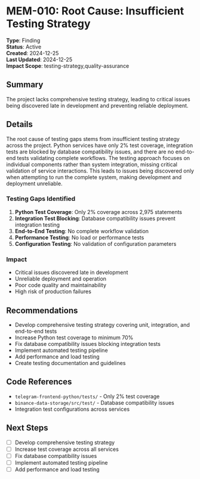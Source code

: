 # MEM-010: Root Cause: Insufficient Testing Strategy

**Type**: Finding  
**Status**: Active  
**Created**: 2024-12-25  
**Last Updated**: 2024-12-25  
**Impact Scope**: testing-strategy,quality-assurance  

## Summary

The project lacks comprehensive testing strategy, leading to critical issues being discovered late in development and preventing reliable deployment.

## Details

The root cause of testing gaps stems from insufficient testing strategy across the project. Python services have only 2% test coverage, integration tests are blocked by database compatibility issues, and there are no end-to-end tests validating complete workflows. The testing approach focuses on individual components rather than system integration, missing critical validation of service interactions. This leads to issues being discovered only when attempting to run the complete system, making development and deployment unreliable.

### Testing Gaps Identified
1. **Python Test Coverage**: Only 2% coverage across 2,975 statements
2. **Integration Test Blocking**: Database compatibility issues prevent integration testing
3. **End-to-End Testing**: No complete workflow validation
4. **Performance Testing**: No load or performance tests
5. **Configuration Testing**: No validation of configuration parameters

### Impact
- Critical issues discovered late in development
- Unreliable deployment and operation
- Poor code quality and maintainability
- High risk of production failures

## Recommendations

- Develop comprehensive testing strategy covering unit, integration, and end-to-end tests
- Increase Python test coverage to minimum 70%
- Fix database compatibility issues blocking integration tests
- Implement automated testing pipeline
- Add performance and load testing
- Create testing documentation and guidelines

## Code References

- `telegram-frontend-python/tests/` - Only 2% test coverage
- `binance-data-storage/src/test/` - Database compatibility issues
- Integration test configurations across services

## Next Steps

- [ ] Develop comprehensive testing strategy
- [ ] Increase test coverage across all services
- [ ] Fix database compatibility issues
- [ ] Implement automated testing pipeline
- [ ] Add performance and load testing
